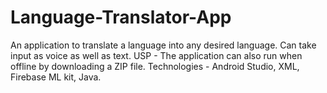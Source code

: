 # Language-Translator-App
An application to translate a language into any desired language. Can take input as voice as well as text. USP - The application can also run when offline by downloading a ZIP file. Technologies - Android Studio, XML, Firebase ML kit, Java.
